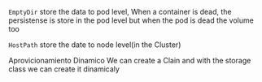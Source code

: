`EmptyDir` store the data to pod level, 
When a container is dead, the persistense is store in the pod level
but when the pod is dead the volume too

`HostPath` store the date to node level(in the Cluster)


Aprovicionamiento Dinamico
We can create a Clain and with the storage class we can create it dinamicaly
